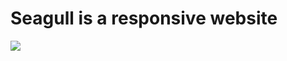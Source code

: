 # Seagull is a responsive website
![](https://github.com/eduarf/seagull/blob/master/gif/seagul.gif)
